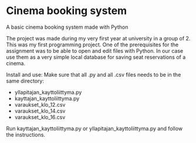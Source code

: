 # Cinema booking system
A basic cinema booking system made with Python

The project was made during my very first year at university in a group of 2. This was my first programming project. One of the prerequisites for the assignment was to be able to open and edit files with Python. In our case use them as a very simple local database for saving seat reservations of a cinema.

Install and use:
Make sure that all .py and all .csv files needs to be in the same directory:
*	yllapitajan_kayttoliittyma.py
*	kayttajan_kayttoliittyma.py
*	varaukset_klo_12.csv
*	varaukset_klo_14.csv
*	varaukset_klo_16.csv

Run kayttajan_kayttoliittyma.py or yllapitajan_kayttoliittyma.py and follow the instructions.
